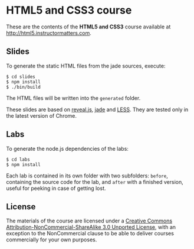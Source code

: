 HTML5 and CSS3 course
=====================

These are the contents of the **HTML5 and CSS3** course available at http://html5.instructormatters.com.

Slides
------

To generate the static HTML files from the jade sources, execute:

	$ cd slides
	$ npm install
	$ ./bin/build

The HTML files will be written into the `generated` folder.

These slides are based on [reveal.js](http://lab.hakim.se/reveal-js/), [jade](http://jade-lang.com/) and [LESS](http://lesscss.org/). They are tested only in the latest version of Chrome.

Labs
----

To generate the node.js dependencies of the labs:
	
	$ cd labs
	$ npm install

Each lab is contained in its own folder with two subfolders: `before`, containing the source code for the lab, and `after` with a finished version, useful for peeking in case of getting lost.

License
-------
The materials of the course are licensed under a [Creative Commons Attribution-NonCommercial-ShareAlike 3.0 Unported License](http://creativecommons.org/licenses/by-nc-sa/3.0/deed.en`US), with an exception to the NonCommercial clause to be able to deliver courses commercially for your own purposes.
